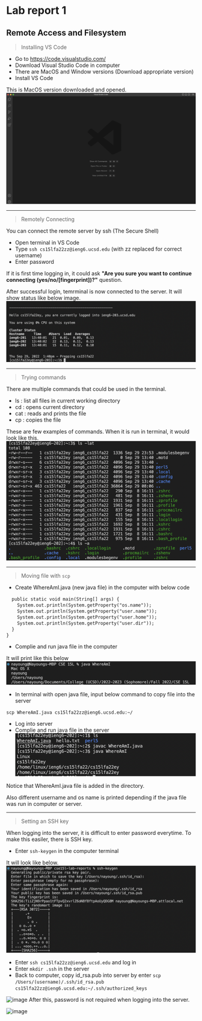 # Lab report 1
## Remote Access and Filesystem

> Installing VS Code 
- Go to  https://code.visualstudio.com/
- Download Visual Studio Code in computer
- There are MacOS and Window versions (Download appropriate version)
- Install VS Code 

This is MacOS version downloaded and opened.
![Image](VS-Code.png)
___
> Remotely Connecting 

You can connect the remote server by ssh (The Secure Shell)
- Open terminal in VS Code 
- Type ```ssh cs15lfa22zz@ieng6.ucsd.edu```
(with zz replaced for correct username)
- Enter password 

If it is first time logging in, it could ask **"Are you sure you want to continue connecting (yes/no/[fingerprint])?"** question. 

After successful login, temrminal is now connected to the server.
It will show status like below image. 
![image](Connected.png)
___ 
>Trying commands 

There are multiple commands that could be used in the terminal. 

- ls : list all files in current working directory 
- cd : opens current directory 
- cat : reads and prints the file 
- cp : copies the file 

These are few examples of commands. 
When it is run in terminal, it would look like this. 
![image](Commands.png)

---

>Moving file with ```scp```
- Create WhereAmI.java (new java file) in the computer with below code
```class WhereAmI {
  public static void main(String[] args) {
    System.out.println(System.getProperty("os.name"));
    System.out.println(System.getProperty("user.name"));
    System.out.println(System.getProperty("user.home"));
    System.out.println(System.getProperty("user.dir"));
  }
}
```
- Complie and run java file in the computer 

It will print like this below 
![image](computer.png)

- In terminal with open java file, input below command to copy file into the server 
```
scp WhereAmI.java cs15lfa22zz@ieng6.ucsd.edu:~/
```
- Log into server 
- Complie and run java file in the server
![image](server.png)

Notice that WhereAmI.java file is added in the directory.

Also different username and os name is printed depending if the java file was run in computer or server. 

---
>Setting an SSH key

When logging into the server, it is difficult to enter password everytime. To make this easiler, there is SSH key. 

- Enter ```ssh-keygen``` in the computer terminal 

It will look like below.
![image](keygen.png)

- Enter ```ssh cs15lfa22zz@ieng6.ucsd.edu``` and log in
- Enter ```mkdir .ssh``` in the server 
- Back to computer, copy id_rsa.pub into server by enter
```scp /Users/(username)/.ssh/id_rsa.pub cs15lfa22zz@ieng6.ucsd.edu:~/.ssh/authorized_keys```

![image](mkdir.png)
After this, password is not required when logging into the server. 

![image](login.png)